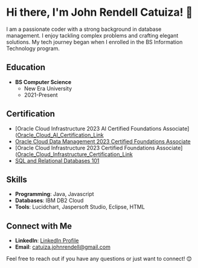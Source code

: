 # Hi there, I'm John Rendell Catuiza! 👋

I am a passionate coder with a strong background in database management. I enjoy tackling complex problems and crafting elegant solutions. My tech journey began when I enrolled in the BS Information Technology program.

## Education

- **BS Computer Science**
  - New Era University
  - 2021-Present

## Certification

- [Oracle Cloud Infrastructure 2023 AI Certified Foundations Associate]([Oracle_Cloud_AI_Certification_Link](https://catalog-education.oracle.com/pls/certview/sharebadge?id=622B83EC25B1124BBEAAA67F78AAF5ED9195B85F1B9AC7B61FEA43F2B83FC5C1)
- [Oracle Cloud Data Management 2023 Certified Foundations Associate](https://catalog-education.oracle.com/pls/certview/sharebadge?id=136F898A0CA0B714376326BC1C64568860260FC1AB080EA8809583171C8D544E)
- [Oracle Cloud Infrastructure 2023 Certified Foundations Associate]([Oracle_Cloud_Infrastructure_Certification_Link](https://catalog-education.oracle.com/pls/certview/sharebadge?id=6F8643777FEF836A05B2394ED56B2E8116D37DC5A336FD389D6F8D77200C8557)
- [SQL and Relational Databases 101](https://courses.cognitiveclass.ai/certificates/962f63d6d5ac48f8a9352b7d46218ec5)

## Skills

- **Programming**: Java, Javascript
- **Databases**: IBM DB2 Cloud
- **Tools**: Lucidchart, Jaspersoft Studio, Eclipse, HTML

## Connect with Me

- **LinkedIn**: [LinkedIn Profile](LinkedIn_Profile_Link)
- **Email**: catuiza.johnrendell@gmail.com

Feel free to reach out if you have any questions or just want to connect! 😊
